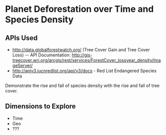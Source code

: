 # Planet Deforestation over Time and Species Density

## APIs Used
 - http://data.globalforestwatch.org/ (Tree Cover Gain and Tree Cover Loss)
 --  API Documentation:  http://gis-treecover.wri.org/arcgis/rest/services/ForestCover_lossyear_density/ImageServer/
 - http://apiv3.iucnredlist.org/api/v3/docs - Red List Endangered Species Data
  

Demonstrate the rise and fall of species density with the rise and fall of tree cover.

## Dimensions to Explore
 - Time
 - Geo
 - ???

